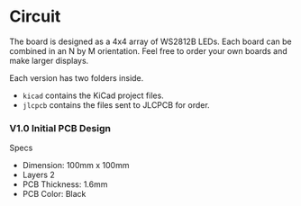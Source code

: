# Circuit

The board is designed as a 4x4 array of WS2812B LEDs. Each board can be combined in an N by M orientation. Feel free to order your own boards and make larger displays. 

Each version has two folders inside. 
- `kicad` contains the KiCad project files.
- `jlcpcb` contains the files sent to JLCPCB for order.

### V1.0 Initial PCB Design 

Specs
- Dimension: 100mm x 100mm
- Layers 2
- PCB Thickness: 1.6mm
- PCB Color: Black